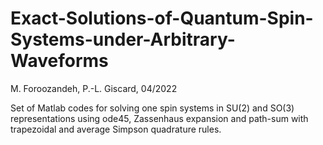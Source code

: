 # Exact-Solutions-of-Quantum-Spin-Systems-under-Arbitrary-Waveforms

M. Foroozandeh, P.-L. Giscard, 04/2022

Set of Matlab codes for solving one spin systems in SU(2) and SO(3) representations using ode45, Zassenhaus expansion and path-sum with trapezoidal and average Simpson quadrature rules. 
